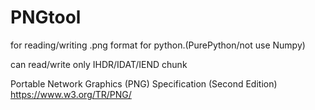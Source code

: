 # PNGtool
for reading/writing .png format for python.(PurePython/not use Numpy) 

can read/write only IHDR/IDAT/IEND chunk 

Portable Network Graphics (PNG) Specification (Second Edition) 
https://www.w3.org/TR/PNG/
